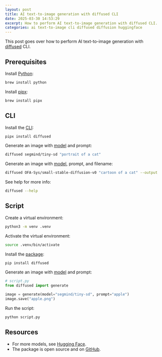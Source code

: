 ```yaml
---
layout: post
title: AI text-to-image generation with diffused CLI
date: 2025-03-30 14:53:29
excerpt: How to perform AI text-to-image generation with diffused CLI.
categories: ai text-to-image cli diffused diffusion huggingface
---
```


This post goes over how to perform AI text-to-image generation with [diffused](https://github.com/ai-action/diffused) CLI.

## Prerequisites

Install [Python](https://www.python.org/):

```sh
brew install python
```

Install [pipx](https://pipx.pypa.io/):

```sh
brew install pipx
```

## CLI

Install the [CLI](https://pypi.org/project/diffused/):

```sh
pipx install diffused
```

Generate an image with [model](https://huggingface.co/segmind/tiny-sd) and prompt:

```sh
diffused segmind/tiny-sd "portrait of a cat"
```

Generate an image with [model](https://huggingface.co/OFA-Sys/small-stable-diffusion-v0), prompt, and filename:

```sh
diffused OFA-Sys/small-stable-diffusion-v0 "cartoon of a cat" --output cat.jpg
```

See help for more info:

```sh
diffused --help
```

## Script

Create a virtual environment:

```sh
python3 -m venv .venv
```

Activate the virtual environment:

```sh
source .venv/bin/activate
```

Install the [package](https://pypi.org/project/diffused/):

```sh
pip install diffused
```

Generate an image with [model](https://huggingface.co/segmind/tiny-sd) and prompt:

```py
# script.py
from diffused import generate

image = generate(model="segmind/tiny-sd", prompt="apple")
image.save("apple.png")
```

Run the script:

```sh
python script.py
```

## Resources

- For more models, see [Hugging Face](https://huggingface.co/models?pipeline_tag=text-to-image).
- The package is open source and on [GitHub](https://github.com/ai-action/diffused).
